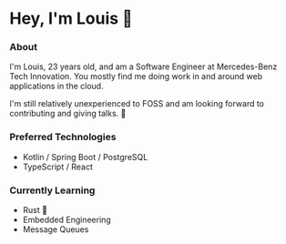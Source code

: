 # Hey, I'm Louis 👋

### About

I'm Louis, 23 years old, and am a Software Engineer at Mercedes-Benz Tech Innovation.
You mostly find me doing work in and around web applications in the cloud.

I'm still relatively unexperienced to FOSS and am looking forward to contributing and giving talks. 🤠

### Preferred Technologies
- Kotlin / Spring Boot / PostgreSQL
- TypeScript / React

### Currently Learning
- Rust 🦀
- Embedded Engineering
- Message Queues
